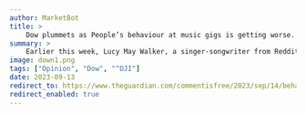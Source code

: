 ```yaml
---
author: MarketBot
title: >
    Dow plummets as People’s behaviour at music gigs is getting worse. I have three rules to solve that
summary: >
    Earlier this week, Lucy May Walker, a singer-songwriter from Redditch, posted a series of <a href="https://www.bbc.co.uk/news/articles/cw0k36y8j2po">modest proposals for behaviour at concerts</a> under the title Gig Etiquette. The four subheadings for her guidelines were: 1. Don’t Talk During the Show; 2. Be in the Moment; 3. The Audience Have Not Paid to See You; and 4. Have An Amazing Time. The former busker, who had hitherto received a relatively low level of attention despite being championed by Radio 2’s Jeremy Vine, suddenly found herself at the centre of what would, until recently, have been called a Twitterstorm.
image: down1.png
tags: ["Opinion", "Dow", "^DJI"]
date: 2023-09-13
redirect_to: https://www.theguardian.com/commentisfree/2023/sep/14/behaviour-music-gigs-live-shows
redirect_enabled: true
---
```

